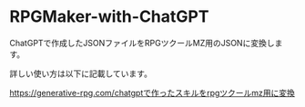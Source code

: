 # RPGMaker-with-ChatGPT

ChatGPTで作成したJSONファイルをRPGツクールMZ用のJSONに変換します。

詳しい使い方は以下に記載しています。

https://generative-rpg.com/chatgptで作ったスキルをrpgツクールmz用に変換